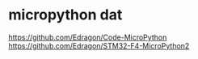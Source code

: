 
# micropython dat

https://github.com/Edragon/Code-MicroPython
https://github.com/Edragon/STM32-F4-MicroPython2
